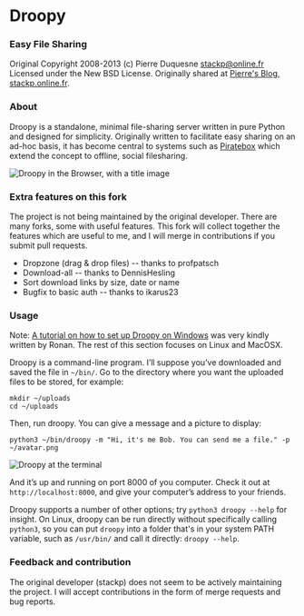 # Droopy
### Easy File Sharing
Original Copyright 2008-2013 (c) Pierre Duquesne <stackp@online.fr>
Licensed under the New BSD License.
Originally shared at [Pierre's Blog, stackp.online.fr](http://stackp.online.fr/droopy).

### About
Droopy is a standalone, minimal file-sharing server written in pure Python and
designed for simplicity. Originally written to facilitate easy sharing on an
ad-hoc basis, it has become central to systems such as [Piratebox](http://www.piratebox.cc/)
which extend the concept to offline, social filesharing.

![Droopy in the Browser, with a title image](img/droopy-in-browser-thumb.png)

### Extra features on this fork
The project is not being maintained by the original developer.  There are many forks, some with useful features. This fork will collect together the features which are useful to me, and I will merge in contributions if you submit pull requests. 

* Dropzone (drag & drop files) -- thanks to profpatsch
* Download-all -- thanks to DennisHesling
* Sort download links by size, date or name
* Bugfix to basic auth -- thanks to ikarus23

### Usage
Note: [A tutorial on how to set up Droopy on Windows](http://www.techkings.org/general-pc-chat/34104-droopy-tutorial.html)
was very kindly written by Ronan. The rest of this section focuses on Linux and MacOSX.

Droopy is a command-line program. I’ll suppose you’ve downloaded and saved the file in `~/bin/`.
Go to the directory where you want the uploaded files to be stored, for example:

    mkdir ~/uploads
    cd ~/uploads 

Then, run droopy. You can give a message and a picture to display:

    python3 ~/bin/droopy -m "Hi, it's me Bob. You can send me a file." -p ~/avatar.png

![Droopy at the terminal](img/droopy-in-terminal-thumb.png)

And it’s up and running on port 8000 of you computer. Check it out at `http://localhost:8000`,
and give your computer’s address to your friends.

Droopy supports a number of other options; try `python3 droopy --help` for insight.
On Linux, droopy can be run directly without specifically calling `python3`, so
you can put `droopy` into a folder that's in your system PATH variable, such as
`/usr/bin/` and call it directly: `droopy --help`.

### Feedback and contribution
The original developer (stackp) does not seem to be actively maintaining the project.  I will accept contributions in the form of merge requests and bug reports.
